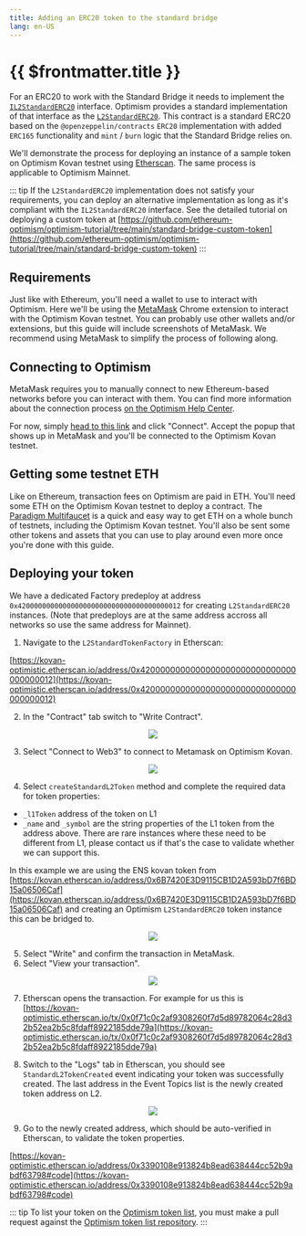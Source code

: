 ```yaml
---
title: Adding an ERC20 token to the standard bridge
lang: en-US
---
```


# {{ $frontmatter.title }}

For an ERC20 to work with the Standard Bridge it needs to implement the [`IL2StandardERC20`](https://github.com/ethereum-optimism/optimism/blob/master/packages/contracts/contracts/standards/IL2StandardERC20.sol) interface. Optimism provides a standard implementation of that interface as the [`L2StandardERC20`](https://github.com/ethereum-optimism/optimism/blob/master/packages/contracts/contracts/standards/L2StandardERC20.sol). This contract is a standard ERC20 based on the `@openzeppelin/contracts` `ERC20` implementation with added `ERC165` functionality and `mint` / `burn` logic that the Standard Bridge relies on.

We'll demonstrate the process for deploying an instance of a sample token on Optimism Kovan testnet using [Etherscan](https://kovan-optimistic.etherscan.io/). The same process is applicable to Optimism Mainnet.

::: tip
If the `L2StandardERC20` implementation does not satisfy your requirements, you can deploy an alternative implementation as long as it's compliant with the `IL2StandardERC20` interface. See the detailed tutorial on deploying a custom token at [https://github.com/ethereum-optimism/optimism-tutorial/tree/main/standard-bridge-custom-token](https://github.com/ethereum-optimism/optimism-tutorial/tree/main/standard-bridge-custom-token)
:::

## Requirements

Just like with Ethereum, you'll need a wallet to use to interact with Optimism.
Here we'll be using the [MetaMask](https://metamask.io/) Chrome extension to interact with the Optimism Kovan testnet.
You can probably use other wallets and/or extensions, but this guide will include screenshots of MetaMask.
We recommend using MetaMask to simplify the process of following along.

## Connecting to Optimism

MetaMask requires you to manually connect to new Ethereum-based networks before you can interact with them.
You can find more information about the connection process [on the Optimism Help Center](https://help.optimism.io/hc/en-us/articles/4411903123483-Connecting-your-wallet-to-Optimism).

For now, simply [head to this link](https://chainid.link/?network=optimism-kovan) and click "Connect".
Accept the popup that shows up in MetaMask and you'll be connected to the Optimism Kovan testnet.

## Getting some testnet ETH

Like on Ethereum, transaction fees on Optimism are paid in ETH.
You'll need some ETH on the Optimism Kovan testnet to deploy a contract.
The [Paradigm Multifaucet](https://faucet.paradigm.xyz/) is a quick and easy way to get ETH on a whole bunch of testnets, including the Optimism Kovan testnet.
You'll also be sent some other tokens and assets that you can use to play around even more once you're done with this guide.

## Deploying your token

We have a dedicated Factory predeploy at address `0x4200000000000000000000000000000000000012` for creating `L2StandardERC20` instances. (Note that predeploys are at the same address accross all networks so use the same address for Mainnet).

1. Navigate to the `L2StandardTokenFactory` in Etherscan:

[https://kovan-optimistic.etherscan.io/address/0x4200000000000000000000000000000000000012](https://kovan-optimistic.etherscan.io/address/0x4200000000000000000000000000000000000012)

2. In the "Contract" tab switch to "Write Contract".

<div align="center"><img src="../../assets/docs/guides/token-dev/1.png" /></div>

3. Select "Connect to Web3" to connect to Metamask on Optimism Kovan.

<div align="center"><img src="../../assets/docs/guides/token-dev/2.png" /></div>

4. Select `createStandardL2Token` method and complete the required data for token properties:
- `_l1Token` address of the token on L1
- `_name` and `_symbol` are the string properties of the L1 token from the address above. There are rare instances where these need to be different from L1, please contact us if that's the case to validate whether we can support this.

In this example we are using the ENS kovan token from [https://kovan.etherscan.io/address/0x6B7420E3D9115CB1D2A593bD7f6BD15a06506Caf](https://kovan.etherscan.io/address/0x6B7420E3D9115CB1D2A593bD7f6BD15a06506Caf) and creating an Optimism `L2StandardERC20` token instance this can be bridged to.
<div align="center"><img src="../../assets/docs/guides/token-dev/3.png" /></div>

5. Select "Write" and confirm the transaction in MetaMask.
6. Select "View your transaction".

<div align="center"><img src="../../assets/docs/guides/token-dev/4.png" /></div>

7. Etherscan opens the transaction.
For example for us this is [https://kovan-optimistic.etherscan.io/tx/0x0f71c0c2af9308260f7d5d89782064c28d32b52ea2b5c8fdaff8922185dde79a](https://kovan-optimistic.etherscan.io/tx/0x0f71c0c2af9308260f7d5d89782064c28d32b52ea2b5c8fdaff8922185dde79a)

8. Switch to the "Logs" tab in Etherscan, you should see `StandardL2TokenCreated` event indicating your token was successfully created. The last address in the Event Topics list is the newly created token address on L2.

<div align="center"><img src="../../assets/docs/guides/token-dev/5.png" /></div>

9. Go to the newly created address, which should be auto-verified in Etherscan, to validate the token properties.

[https://kovan-optimistic.etherscan.io/address/0x3390108e913824b8ead638444cc52b9abdf63798#code](https://kovan-optimistic.etherscan.io/address/0x3390108e913824b8ead638444cc52b9abdf63798#code)

::: tip
To list your token on the [Optimism token list](../developers/bridge/standard-bridge/#the-optimism-token-list), you must make a pull request against the [Optimism token list repository](https://github.com/ethereum-optimism/ethereum-optimism.github.io#adding-a-token-to-the-list).
:::